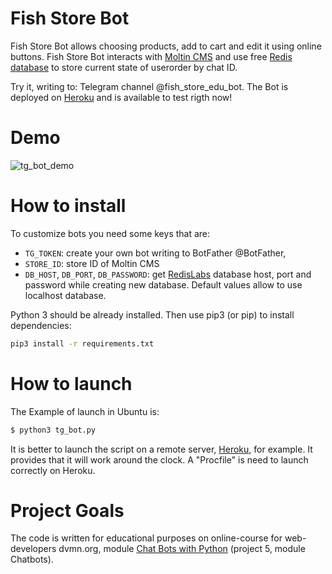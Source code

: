 # Fish Store Bot
Fish Store Bot allows choosing products, add to cart and edit it using online buttons. Fish Store Bot interacts with [Moltin CMS](https://www.elasticpath.com/) and use free [Redis database](https://redislabs.com/) to store current state of userorder by chat ID.

Try it, writing to: Telegram channel @fish_store_edu_bot. The Bot is deployed on [Heroku](heroku.com) and is available to test rigth now!

# Demo
![tg_bot_demo](Demo/tg_bot_demo.gif)

# How to install
To customize bots you need some keys that are:
- `TG_TOKEN`: create your own bot writing to BotFather @BotFather,
- `STORE_ID`: store ID of Moltin CMS
- `DB_HOST`, `DB_PORT`, `DB_PASSWORD`: get [RedisLabs](https://redislabs.com/) database host, port and password while creating new database. Default values allow to use localhost database.

Python 3 should be already installed. Then use pip3 (or pip) to install dependencies:

```bash
pip3 install -r requirements.txt
```

# How to launch
The Example of launch in Ubuntu is:

```bash
$ python3 tg_bot.py 
```

It is better to launch the script on a remote server, [Heroku](https://devcenter.heroku.com/articles/how-heroku-works), for example. It provides that it will work around the clock. A "Procfile" is need to launch correctly on Heroku.

# Project Goals

The code is written for educational purposes on online-course for web-developers dvmn.org, module [Chat Bots with Python](https://dvmn.org/modules/chat-bots/lesson/support-bot) (project 5, module Chatbots).
